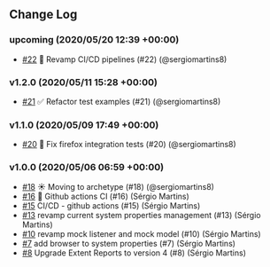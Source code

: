 ## Change Log

### upcoming (2020/05/20 12:39 +00:00)
- [#22](https://github.com/sergiomartins8/ui-automation-bootstrap/pull/22) 🤖 Revamp CI/CD pipelines (#22) (@sergiomartins8)

### v1.2.0 (2020/05/11 15:28 +00:00)
- [#21](https://github.com/sergiomartins8/ui-automation-bootstrap/pull/21) ✅ Refactor test examples (#21) (@sergiomartins8)

### v1.1.0 (2020/05/09 17:49 +00:00)
- [#20](https://github.com/sergiomartins8/ui-automation-bootstrap/pull/20) 🐛 Fix firefox integration tests (#20) (@sergiomartins8)

### v1.0.0 (2020/05/06 06:59 +00:00)
- [#18](https://github.com/sergiomartins8/ui-automation-bootstrap/pull/18) ☀️ Moving to archetype (#18) (@sergiomartins8)
- [#16](https://github.com/sergiomartins8/ui-automation-bootstrap/pull/16) 🤖 Github actions CI (#16) (Sérgio Martins)
- [#15](https://github.com/sergiomartins8/ui-automation-bootstrap/pull/15) CI/CD - github actions (#15) (Sérgio Martins)
- [#13](https://github.com/sergiomartins8/ui-automation-bootstrap/pull/13) revamp current system properties management (#13) (Sérgio Martins)
- [#10](https://github.com/sergiomartins8/ui-automation-bootstrap/pull/10) revamp mock listener and mock model (#10) (Sérgio Martins)
- [#7](https://github.com/sergiomartins8/ui-automation-bootstrap/pull/7) add browser to system properties (#7) (Sérgio Martins)
- [#8](https://github.com/sergiomartins8/ui-automation-bootstrap/pull/8) Upgrade Extent Reports to version 4 (#8) (Sérgio Martins)